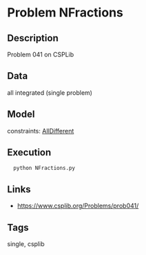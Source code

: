 # Problem NFractions
## Description
Problem 041 on CSPLib

## Data
  all integrated (single problem)

## Model
  constraints: [AllDifferent](http://pycsp.org/documentation/constraints/AllDifferent)

## Execution
```
  python NFractions.py
```

## Links
 - https://www.csplib.org/Problems/prob041/

## Tags
  single, csplib
